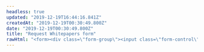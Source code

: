 ```yaml
---
headless: true
updated: "2019-12-19T16:44:16.841Z"
createdAt: "2019-12-19T00:30:49.800Z"
date: "2019-12-19T00:30:49.800Z"
title: "Request Whitepapers form"
rawHtml: "<form><div class=\"form-group\"><input class=\"form-control\" name=\"first\" type=\"text\" placeholder=\"First Name\" required=\"\" value=\"\"></div><div class=\"form-group\"><input class=\"form-control\" name=\"last\" type=\"text\" placeholder=\"Last Name\" required=\"\" value=\"\"></div><div class=\"form-group\"><input class=\"form-control\" name=\"email\" type=\"email\" placeholder=\"Email Address\" required=\"\" value=\"\"></div><div class=\"form-group\"><input class=\"form-control\" name=\"company\" type=\"text\" placeholder=\"Company\" required=\"\" value=\"\"></div><div class=\"form-group\"><input class=\"form-control\" name=\"phone\" type=\"phone\" placeholder=\"Phone\" required=\"\" value=\"\"></div><div class=\"form-group\"><button class=\"btn btn-primary btn-block\">Request Whitepapers</button></div><div class=\"form-group\"><p class=\"form-text\">By subscribing, you agree to our <a href=\"/privacy-policy\">privacy policy</a>.</p></div></form>"
---
```

